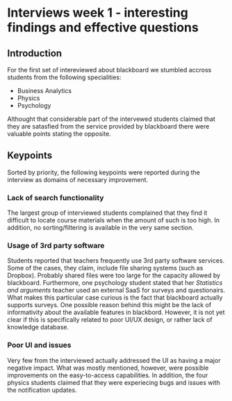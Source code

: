 # Interviews week 1 - interesting findings and effective questions

## Introduction
For the first set of intereviewed about blackboard we stumbled accross students from the following specialities:
 - Business Analytics 
 - Physics 
 - Psychology

Althought that considerable part of the intervewed students claimed that they are satasfied from the service provided by blackboard there were valuable points stating the opposite. 

## Keypoints
Sorted by priority, the following keypoints were reported during the interview as domains of necessary improvement.

### Lack of search functionality
The largest group of interviewed students complained that they find it difficult to locate course materials when the amount of such is too high. In addition, no sorting/filtering is available in the very same section. 

### Usage of 3rd party software
Students reported that teachers frequently use 3rd party software services. Some of the cases, they claim, include file sharing systems (such as Dropbox). Probably shared files were too large for the capacity allowed by blackboard. Furthermore, one psychology student stated that her _Statistics and arguments_ teacher used an external SaaS for surveys and questionairs. What makes this particular case curious is the fact that blackboard actually supports surveys. One possible reason behind this might be the lack of informativity about the available features in blackbord. However, it is not yet clear if this is specifically related to poor UI/UX design, or rather lack of knowledge database. 

### Poor UI and issues
Very few from the interviewed actually addressed the UI as having a major negative impact. What was mostly mentioned, however, were possible improvements on the easy-to-access capabilities. In addition, the four physics students claimed that they were experiecing bugs and issues with the notification updates.
